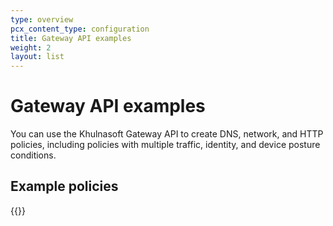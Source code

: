 ```yaml
---
type: overview
pcx_content_type: configuration
title: Gateway API examples
weight: 2
layout: list
---
```


# Gateway API examples

You can use the Khulnasoft Gateway API to create DNS, network, and HTTP policies, including policies with multiple traffic, identity, and device posture conditions.

## Example policies

{{<list-examples directory="/cloudflare-one/api-terraform/gateway-api-examples/">}}
